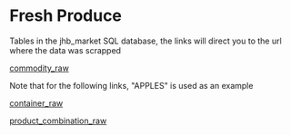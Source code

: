# Fresh Produce 

Tables in the jhb_market SQL database, the links will direct you to the url where the data was scrapped

[commodity_raw]('http://www.joburgmarket.co.za/dailyprices.php')

Note that for the following links, "APPLES" is used as an example

[container_raw](http://www.joburgmarket.co.za/dailyprices.php?commodity=90&containerall=1)

[product_combination_raw](http://www.joburgmarket.co.za/dailyprices.php?commodity=90&containerall=2)